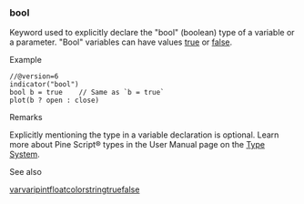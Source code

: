 ### bool

Keyword used to explicitly declare the "bool" (boolean) type of a variable or a parameter. "Bool" variables can have values [true](#const_true) or [false](#const_false).

Example

```
//@version=6  
indicator("bool")  
bool b = true    // Same as `b = true`  
plot(b ? open : close)
```

Remarks

Explicitly mentioning the type in a variable declaration is optional. Learn more about Pine Script® types in the User Manual page on the [Type System](https://www.tradingview.com/pine-script-docs/language/type-system/).

See also

[var](#kw_var)[varip](#kw_varip)[int](#type_int)[float](#type_float)[color](#type_color)[string](#type_string)[true](#const_true)[false](#const_false)
